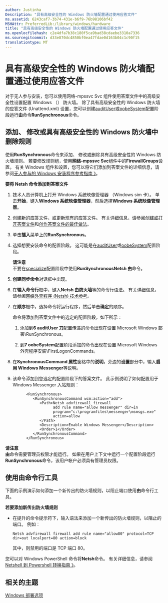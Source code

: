 ```yaml
---
author: Justinha
Description: "具有高级安全性的 Windows 防火墙配置通过使用应答文件"
ms.assetid: 6243caf7-3b74-431e-b6f9-76b98106bf42
MSHAttr: PreferredLib:/library/windows/hardware
title: "具有高级安全性的 Windows 防火墙配置通过使用应答文件"
ms.openlocfilehash: c2e4dfa7b38c180f5ca9bad38cdaebe3310a7336
ms.sourcegitcommit: d33e870dc4850bf0ea47fdae0d163b04c1c90f15
translationtype: MT
---
```

# <a name="configure-windows-firewall-with-advanced-security-by-using-an-answer-file"></a>具有高级安全性的 Windows 防火墙配置通过使用应答文件


对于无人参与安装，您可以使用网络-mpssvc Svc 组件使用答案文件中的高级安全性设置配置 Windows （） 防火墙。 除了具有高级安全性的 Windows 防火墙的应答文件 (Unattend.xml) 设置，您可以创建[auditUser](audituser.md)或[oobeSystem](oobesystem.md)配置阶段运行**由**命令**RunSynchronous**命令。

## <a name="span-idaddingmodifyingordeletingrulesforwindowsfirewallwithadvancedsecurityspanspan-idaddingmodifyingordeletingrulesforwindowsfirewallwithadvancedsecurityspanspan-idaddingmodifyingordeletingrulesforwindowsfirewallwithadvancedsecurityspanadding-modifying-or-deleting-rules-for-windows-firewall-with-advanced-security"></a><span id="Adding__Modifying__or_Deleting_Rules_for_Windows_Firewall_with_Advanced_Security"></span><span id="adding__modifying__or_deleting_rules_for_windows_firewall_with_advanced_security"></span><span id="ADDING__MODIFYING__OR_DELETING_RULES_FOR_WINDOWS_FIREWALL_WITH_ADVANCED_SECURITY"></span>添加、 修改或具有高级安全性的 Windows 防火墙中删除规则


使用**RunSynchronous**命令来添加、 修改或删除具有高级安全性的 Windows 防火墙规则。 若要修改规则组，使用**网络-mpssvc Svc**组件中的**FirewallGroups**设置。 有关 Windows 组件和设置，您可以将它们添加到答案文件的详细信息，请参阅[无人参与的 Windows 安装程序参考指南 》](http://go.microsoft.com/fwlink/?LinkId=206281)。

**要将 Netsh 命令添加到答案文件**

1.  技术人员计算机上打开 Windows 系统映像管理器 （Windows sim 卡）。 单击**开始**，键入**Windows 系统映像管理器**，然后选择**Windows 系统映像管理器**。

2.  创建新的应答文件，或更新现有的应答文件。 有关详细信息，请参阅[创建或打开答案文件](https://msdn.microsoft.com/library/windows/hardware/dn915085)和[创作答案文件的最佳做法](https://msdn.microsoft.com/library/windows/hardware/dn915073)。

3.  单击**插入**菜单上的**RunSynchronous**。

4.  选择想要安装命令的配置阶段。 这可能是在[auditUser](audituser.md)或[oobeSystem](oobesystem.md)配置阶段。

    **请注意**  
    不要在[specialize](specialize.md)配置阶段中使用**RunSynchronousNetsh 由**命令。

     

5.  **创建同步命令**对话框中出现。

6.  在**输入命令行**框中，键入**Netsh 由防火墙**等的命令行语法。 有关详细信息，请参阅[网络外壳程序 (Netsh) 技术参考](http://go.microsoft.com/fwlink/?LinkId=234733)。

7.  在**顺序**框中，选择命令将运行程序，然后单击**确定**的顺序。

    命令将添加到答案文件中的选定的配置阶段，如下所示︰

    1.  添加到**6 auditUser 刀**配置传递的命令出现在设置 Microsoft Windows 部署\\RunSynchronous。

    2.  到**7 oobeSystem**配置阶段添加的命令出现在设置 Microsoft Windows 外壳程序安装\\FirstLogonCommands。

8.  在**SynchronousCommand 属性**窗格中的**说明**，旁边的**设置**部分中，输入**启用 Windows Messenger**等说明。

9.  该命令添加到您选定的配置阶段下的答案文件。 此示例说明了如何配置用于 Windows Messenger 入站规则︰

    ``` syntax
          <RunSynchronous>
             <RunSynchronousCommand wcm:action="add">
                <Path>Netsh advfirewall firewall 
                      add rule name="allow messenger" dir=in 
                      program="c:\programfiles\messenger\msmsgs.exe"
                      action=allow
                </Path>
                <Description>Enable Windows Messenger</Description>
                <Order>1</Order>
             </RunSynchronousCommand>
          </RunSynchronous>
    ```

**请注意**  
**由**命令需要管理员权限才能运行。 如果在用户上下文中运行一个配置阶段运行**RunSynchronous**命令，该用户帐户必须具有管理员权限。

 

## <a name="span-idusingthenetshadvfirewallcommand-linetoolspanspan-idusingthenetshadvfirewallcommand-linetoolspanspan-idusingthenetshadvfirewallcommand-linetoolspanusing-the-netsh-advfirewall-command-line-tool"></a><span id="Using_the_Netsh_Advfirewall_Command-Line_Tool"></span><span id="using_the_netsh_advfirewall_command-line_tool"></span><span id="USING_THE_NETSH_ADVFIREWALL_COMMAND-LINE_TOOL"></span>使用由命令行工具


下面的示例演示如何添加一个新传出的防火墙规则，以阻止端口使用**由**命令行工具。

**若要添加新传出防火墙规则**

-   在提升的命令提示符下，输入语法来添加一个新传出的防火墙规则，以阻止的端口。 例如︰

    ``` syntax
    Netsh advfirewall firewall add rule name="allow80" protocol=TCP
    dir=out localport=80 action=block
    ```

    其中，则禁用的端口是 TCP 端口 80。

您可以对 Windows PowerShell 命令将**Netsh**命令。 有关详细信息，请参阅[Netshell 到 Powershell 转换指南 》](http://go.microsoft.com/fwlink/?LinkId=234734)。

## <a name="span-idrelatedtopicsspanrelated-topics"></a><span id="related_topics"></span>相关的主题


[Windows 部署选项](windows-deployment-options.md)

 

 






